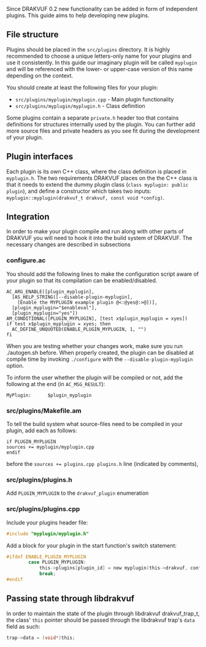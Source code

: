 Since DRAKVUF 0.2 new functionality can be added in form of independent plugins. 
This guide aims to help developing new plugins.

File structure
--------------

Plugins should be placed in the `src/plugins` directory. It is highly recommended to choose a unique letters-only name for your plugins and use it consistently. In this guide our imaginary plugin will be called `myplugin` and will be referenced with the lower- or upper-case version of this name depending on the context. 

You should create at least the following files for your plugin:
  * `src/plugins/myplugin/myplugin.cpp` - Main plugin functionality
  * `src/plugins/myplugin/myplugin.h` - Class definition

Some plugins contain a separate `private.h` header too that contains definitions for structures internally used by the plugin. You can further add more source files and private headers as you see fit during the development of your plugin.

Plugin interfaces
-----------------

Each plugin is its own C++ class, where the class definition is placed in `myplugin.h`. The two requirements DRAKVUF places on the the C++ class is that it needs to extend the dummy plugin class (`class myplugin: public plugin`), and define a constructor which takes two inputs: `myplugin::myplugin(drakvuf_t drakvuf, const void *config)`.

Integration
-----------

In order to make your plugin compile and run along with other parts of DRAKVUF you will need to hook it into the build system of DRAKVUF. The necessary changes are described in subsections

### configure.ac

You should add the following lines to make the configuration script aware of your plugin so that its compilation can be enabled/disabled.

```
AC_ARG_ENABLE([plugin_myplugin],
  [AS_HELP_STRING([--disable-plugin-myplugin],
    [Enable the MYPLUGIN example plugin @<:@yes@:>@])],
  [plugin_myplugin="$enableval"],
  [plugin_myplugin="yes"])   
AM_CONDITIONAL([PLUGIN_MYPLUGIN], [test x$plugin_myplugin = xyes])
if test x$plugin_myplugin = xyes; then
  AC_DEFINE_UNQUOTED(ENABLE_PLUGIN_MYPLUGIN, 1, "")
fi
```

When you are testing whether your changes work, make sure you run ./autogen.sh before. When properly created, the plugin can be disabled at compile time by invoking `./configure` with the `--disable-plugin-myplugin` option.

To inform the user whether the plugin will be compiled or not, add the following at the end (in `AC_MSG_RESULT`):

```
MyPlugin:      $plugin_myplugin
```

### src/plugins/Makefile.am

To tell the build system what source-files need to be compiled in your plugin, add each as follows:

```
if PLUGIN_MYPLUGIN
sources += myplugin/myplugin.cpp
endif
```

before the `sources += plugins.cpp plugins.h` line (indicated by comments),

### src/plugins/plugins.h

Add `PLUGIN_MYPLUGIN` to the `drakvuf_plugin` enumeration

### src/plugins/plugins.cpp

Include your plugins header file:

```c
#include "myplugin/myplugin.h"
```

Add a block for your plugin in the start function's switch statement:

```c
#ifdef ENABLE_PLUGIN_MYPLUGIN
        case PLUGIN_MYPLUGIN:
            this->plugins[plugin_id] = new myplugin(this->drakvuf, config);
            break;
#endif
```

Passing state through libdrakvuf
-----------
In order to maintain the state of the plugin through libdrakvuf drakvuf_trap_t, the class' `this` pointer should be passed through the libdrakvuf trap's `data` field as such:

```c
trap->data = (void*)this;
```